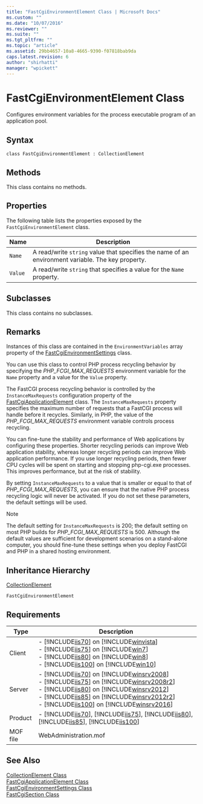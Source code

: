```yaml
---
title: "FastCgiEnvironmentElement Class | Microsoft Docs"
ms.custom: ""
ms.date: "10/07/2016"
ms.reviewer: ""
ms.suite: ""
ms.tgt_pltfrm: ""
ms.topic: "article"
ms.assetid: 29bb4657-10a8-4665-9390-f07818bab9da
caps.latest.revision: 6
author: "shirhatti"
manager: "wpickett"
---
```

# FastCgiEnvironmentElement Class
Configures environment variables for the process executable program of an application pool.  
  
## Syntax  
  
```vbs  
class FastCgiEnvironmentElement : CollectionElement  
```  
  
## Methods  
 This class contains no methods.  
  
## Properties  
 The following table lists the properties exposed by the `FastCgiEnvironmentElement` class.  
  
|Name|Description|  
|----------|-----------------|  
|`Name`|A read/write `string` value that specifies the name of an environment variable. The key property.|  
|`Value`|A read/write `string` that specifies a value for the `Name` property.|  
  
## Subclasses  
 This class contains no subclasses.  
  
## Remarks  
 Instances of this class are contained in the `EnvironmentVariables` array property of the [FastCgiEnvironmentSettings](../../reference/admin/fastcgienvironmentsettings-class.md) class.  
  
 You can use this class to control PHP process recycling behavior by specifying the *PHP_FCGI_MAX_REQUESTS* environment variable for the `Name` property and a value for the `Value` property.  
  
 The FastCGI process recycling behavior is controlled by the `InstanceMaxRequests` configuration property of the [FastCgiApplicationElement](../../reference/admin/fastcgiapplicationelement-class.md) class. The `InstanceMaxRequests` property specifies the maximum number of requests that a FastCGI process will handle before it recycles. Similarly, in PHP, the value of the  *PHP_FCGI_MAX_REQUESTS* environment variable controls process recycling.  
  
 You can fine-tune the stability and performance of Web applications by configuring these properties. Shorter recycling periods can improve Web application stability, whereas longer recycling periods can improve Web application performance. If you use longer recycling periods, then fewer CPU cycles will be spent on starting and stopping php-cgi.exe processes. This improves performance, but at the risk of stability.  
  
 By setting `InstanceMaxRequests` to a value that is smaller or equal to that of *PHP_FCGI_MAX_REQUESTS*, you can ensure that the native PHP process recycling logic will never be activated. If you do not set these parameters, the default settings will be used.  
  
> [!NOTE]
>  The default setting for `InstanceMaxRequests` is 200; the default setting on most PHP builds for *PHP_FCGI_MAX_REQUESTS* is 500. Although the default values are sufficient for development scenarios on a stand-alone computer, you should fine-tune these settings when you deploy FastCGI and PHP in a shared hosting environment.  
  
## Inheritance Hierarchy  
 [CollectionElement](../../reference/admin/collectionelement-class.md)  
  
 `FastCgiEnvironmentElement`  
  
## Requirements  
  
|Type|Description|  
|----------|-----------------|  
|Client|-   [!INCLUDE[iis70](../../reference/admin/includes/iis70-md.md)] on [!INCLUDE[winvista](../../reference/admin/includes/winvista-md.md)]<br />-   [!INCLUDE[iis75](../../reference/admin/includes/iis75-md.md)] on [!INCLUDE[win7](../../reference/admin/includes/win7-md.md)]<br />-   [!INCLUDE[iis80](../../reference/admin/includes/iis80-md.md)] on [!INCLUDE[win8](../../reference/admin/includes/win8-md.md)]<br />-   [!INCLUDE[iis100](../../reference/admin/includes/iis100-md.md)] on [!INCLUDE[win10](../../reference/admin/includes/win10-md.md)]|  
|Server|-   [!INCLUDE[iis70](../../reference/admin/includes/iis70-md.md)] on [!INCLUDE[winsrv2008](../../reference/admin/includes/winsrv2008-md.md)]<br />-   [!INCLUDE[iis75](../../reference/admin/includes/iis75-md.md)] on [!INCLUDE[winsrv2008r2](../../reference/admin/includes/winsrv2008r2-md.md)]<br />-   [!INCLUDE[iis80](../../reference/admin/includes/iis80-md.md)] on [!INCLUDE[winsrv2012](../../reference/admin/includes/winsrv2012-md.md)]<br />-   [!INCLUDE[iis85](../../reference/admin/includes/iis85-md.md)] on [!INCLUDE[winsrv2012r2](../../reference/admin/includes/winsrv2012r2-md.md)]<br />-   [!INCLUDE[iis100](../../reference/admin/includes/iis100-md.md)] on [!INCLUDE[winsrv2016](../../reference/admin/includes/winsrv2016-md.md)]|  
|Product|-   [!INCLUDE[iis70](../../reference/admin/includes/iis70-md.md)], [!INCLUDE[iis75](../../reference/admin/includes/iis75-md.md)], [!INCLUDE[iis80](../../reference/admin/includes/iis80-md.md)], [!INCLUDE[iis85](../../reference/admin/includes/iis85-md.md)], [!INCLUDE[iis100](../../reference/admin/includes/iis100-md.md)]|  
|MOF file|WebAdministration.mof|  
  
## See Also  
 [CollectionElement Class](../../reference/admin/collectionelement-class.md)   
 [FastCgiApplicationElement Class](../../reference/admin/fastcgiapplicationelement-class.md)   
 [FastCgiEnvironmentSettings Class](../../reference/admin/fastcgienvironmentsettings-class.md)   
 [FastCgiSection Class](../../reference/admin/fastcgisection-class.md)